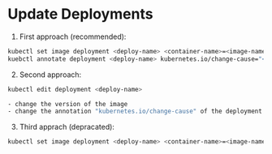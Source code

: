 # Update Deployments

1. First approach (recommended):
```sh
kubectl set image deployment <deploy-name> <container-name>=<image-name>:<image-version>
kuebctl annotate deployment <deploy-name> kubernetes.io/change-cause="<update text>"
```

2. Second approach:
```sh
kubectl edit deployment <deploy-name>

- change the version of the image
- change the annotation "kubernetes.io/change-cause" of the deployment

```

3. Third apprach (depracated):
```sh
kubectl set image deployment <deploy-name> <container-name>=<image-name>:<image-version> --record
```
